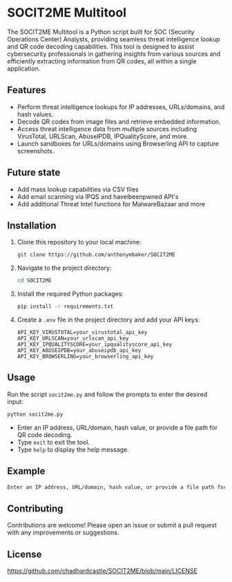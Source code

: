 # SOCIT2ME Multitool


The SOCIT2ME Multitool is a Python script built for SOC (Security Operations Center) Analysts, providing seamless threat intelligence lookup and QR code decoding capabilities. This tool is designed to assist cybersecurity professionals in gathering insights from various sources and efficiently extracting information from QR codes, all within a single application.

## Features

- Perform threat intelligence lookups for IP addresses, URLs/domains, and hash values.
- Decode QR codes from image files and retrieve embedded information.
- Access threat intelligence data from multiple sources including VirusTotal, URLScan, AbuseIPDB, IPQualityScore, and more.
- Launch sandboxes for URLs/domains using Browserling API to capture screenshots.

## Future state

- Add mass lookup capabilities via CSV files
- Add email scanning via IPQS and haveibeenpwned API's
- Add additional Threat Intel functions for MalwareBazaar and more

## Installation

1. Clone this repository to your local machine:

   ```bash
   git clone https://github.com/anthonymbaker/SOCIT2ME
   ```

2. Navigate to the project directory:

   ```bash
   cd SOCIT2ME
   ```

3. Install the required Python packages:

   ```bash
   pip install -r requirements.txt
   ```

4. Create a `.env` file in the project directory and add your API keys:

   ```env
   API_KEY_VIRUSTOTAL=your_virustotal_api_key
   API_KEY_URLSCAN=your_urlscan_api_key
   API_KEY_IPQUALITYSCORE=your_ipqualityscore_api_key
   API_KEY_ABUSEIPDB=your_abuseipdb_api_key
   API_KEY_BROWSERLING=your_browserling_api_key
   ```

## Usage

Run the script `socit2me.py` and follow the prompts to enter the desired input:

```bash
python socit2me.py
```

- Enter an IP address, URL/domain, hash value, or provide a file path for QR code decoding.
- Type `exit` to exit the tool.
- Type `help` to display the help message.

## Example

```bash
Enter an IP address, URL/domain, hash value, or provide a file path for QR code decoding: 8.8.8.8
```

## Contributing

Contributions are welcome! Please open an issue or submit a pull request with any improvements or suggestions.

## License

https://github.com/chadhardcastle/SOCIT2ME/blob/main/LICENSE

